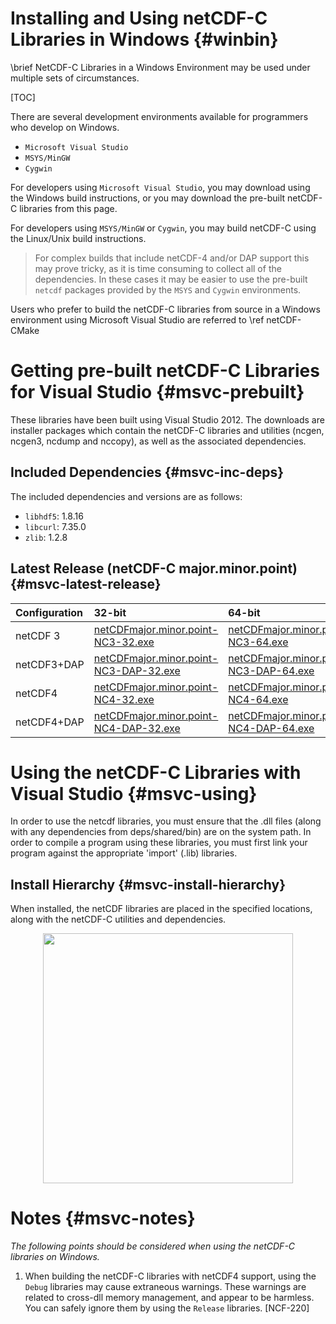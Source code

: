 Installing and Using netCDF-C Libraries in Windows {#winbin}
==================================================

\brief NetCDF-C Libraries in a Windows Environment may be used under multiple sets of circumstances.

[TOC]

There are several development environments available for programmers who develop on Windows.

* `Microsoft Visual Studio `
* `MSYS/MinGW`
* `Cygwin`

For developers using `Microsoft Visual Studio`, you may download using the Windows build instructions, or you may download the pre-built netCDF-C libraries from this page.

For developers using `MSYS/MinGW` or `Cygwin`, you may build netCDF-C using the Linux/Unix build instructions.

> For complex builds that include netCDF-4 and/or DAP support this may prove tricky, as it is time consuming to collect all of the dependencies.  In these cases it may be easier to use the pre-built `netcdf` packages provided by the `MSYS` and `Cygwin` environments.

Users who prefer to build the netCDF-C libraries from source in a Windows environment using Microsoft Visual Studio are referred to \ref netCDF-CMake

# Getting pre-built netCDF-C Libraries for Visual Studio {#msvc-prebuilt}

These libraries have been built using Visual Studio 2012.  The downloads are installer packages which contain the netCDF-C libraries and utilities (ncgen, ncgen3, ncdump and nccopy), as well as the associated dependencies.


## Included Dependencies {#msvc-inc-deps}

The included dependencies and versions are as follows:

* `libhdf5`: 1.8.16
* `libcurl`: 7.35.0
* `zlib`:    1.2.8

## Latest Release (netCDF-C major.minor.point) {#msvc-latest-release}

Configuration		| 32-bit 						| 64-bit |
:-------------------|:--------							|:-------|
netCDF 3		| [netCDFmajor.minor.point-NC3-32.exe][r1]		| [netCDFmajor.minor.point-NC3-64.exe][r6]
netCDF3+DAP		| [netCDFmajor.minor.point-NC3-DAP-32.exe][r2]	| [netCDFmajor.minor.point-NC3-DAP-64.exe][r6]
netCDF4			| [netCDFmajor.minor.point-NC4-32.exe][r3]		| [netCDFmajor.minor.point-NC4-64.exe][r7]
netCDF4+DAP		| [netCDFmajor.minor.point-NC4-DAP-32.exe][r4]	| [netCDFmajor.minor.point-NC4-DAP-64.exe][r8]

# Using the netCDF-C Libraries with Visual Studio {#msvc-using}

In order to use the netcdf libraries, you must ensure that the .dll files (along with any dependencies from deps/shared/bin) are on the system path. In order to compile a program using these libraries, you must first link your program against the appropriate 'import' (.lib) libraries.

## Install Hierarchy {#msvc-install-hierarchy}

When installed, the netCDF libraries are placed in the specified locations, along with the netCDF-C utilities and dependencies.

<center>
<IMG SRC="InstallTreeWindows.png" width="400"/>
</center>

# Notes {#msvc-notes}

*The following points should be considered when using the netCDF-C libraries on Windows.*

1. When building the netCDF-C libraries with netCDF4 support, using the `Debug` libraries may cause extraneous warnings. These warnings are related to cross-dll memory management, and appear to be harmless. You can safely ignore them by using the `Release` libraries. [NCF-220]


[r1]: http://www.unidata.ucar.edu/downloads/netcdf/ftp/netCDFmajor.minor.point-NC3-32.exe
[r2]: http://www.unidata.ucar.edu/downloads/netcdf/ftp/netCDFmajor.minor.point-NC3-DAP-32.exe
[r3]: http://www.unidata.ucar.edu/downloads/netcdf/ftp/netCDFmajor.minor.point-NC4-32.exe
[r4]: http://www.unidata.ucar.edu/downloads/netcdf/ftp/netCDFmajor.minor.point-NC4-DAP-32.exe
[r6]: http://www.unidata.ucar.edu/downloads/netcdf/ftp/netCDFmajor.minor.point-NC3-64.exe
[r6]: http://www.unidata.ucar.edu/downloads/netcdf/ftp/netCDFmajor.minor.point-NC3-DAP-64.exe
[r7]: http://www.unidata.ucar.edu/downloads/netcdf/ftp/netCDFmajor.minor.point-NC4-64.exe
[r8]: http://www.unidata.ucar.edu/downloads/netcdf/ftp/netCDFmajor.minor.point-NC4-DAP-64.exe
